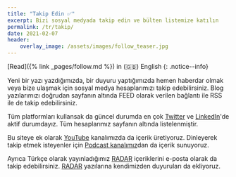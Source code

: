 ```yaml
---
title: "Takip Edin ✅"
excerpt: Bizi sosyal medyada takip edin ve bülten listemize katılın
permalink: /tr/takip/
date: 2021-02-07
header:
    overlay_image: /assets/images/follow_teaser.jpg
---
```


[Read]({% link _pages/follow.md %}) in (🇬🇧) English
{: .notice--info}

Yeni bir yazı yazdığımızda, bir duyuru yaptığımızda hemen haberdar olmak veya
bize ulaşmak için sosyal medya hesaplarımızı takip edebilirsiniz. Blog
yazılarımızı doğrudan sayfanın altında FEED olarak verilen bağlantı ile RSS
ile de takip edebilirsiniz.

Tüm platformları kullansak da güncel durumda en çok
[Twitter](https://twitter.com/asynxdev) ve
[LinkedIn](https://www.linkedin.com/groups/12487093)'de aktif durumdayız. Tüm
hesaplarımız sayfanın altında listelenmiştir.

Bu siteye ek olarak
[YouTube](https://www.youtube.com/channel/UChKHdhl2GGmMD2hhyrd67Xw) kanalımızda
da içerik üretiyoruz. Dinleyerek takip etmek isteyenler için
[Podcast kanalımız](https://anchor.fm/asynxdev)dan da içerik sunuyoruz.

Ayrıca Türkçe olarak yayınladığımız [RADAR](https://radar.asynx.dev/)
içeriklerini e-posta olarak da takip edebilirsiniz.
[RADAR](https://radar.asynx.dev/) yazılarına kendimizden duyuruları da
ekliyoruz.
